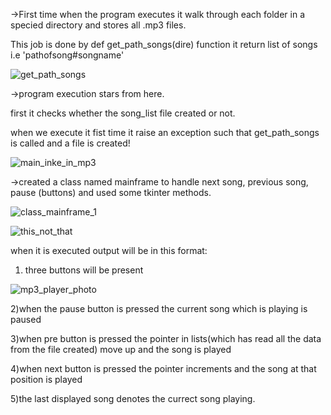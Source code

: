 ->First time when the program executes it walk through each folder in a specied directory and stores all .mp3 files.

This job is done by def get_path_songs(dire) function it return list of songs i.e 'pathofsong#songname'

![get_path_songs](https://user-images.githubusercontent.com/26970266/37051818-8b0b840a-219d-11e8-891d-4a7b49d0fd32.png)

->program execution stars from here.

first it checks whether the song_list file created or not.

when we execute it fist time it raise an exception such that get_path_songs is called and a file is created!

![main_inke_in_mp3](https://user-images.githubusercontent.com/26970266/37052207-a1619978-219e-11e8-9bcd-f6654cf273b8.png)

->created a class named mainframe to handle next song, previous song, pause (buttons) and used some tkinter methods.

![class_mainframe_1](https://user-images.githubusercontent.com/26970266/37052627-e2b07c54-219f-11e8-979d-e0f8df5f997d.png)

![this_not_that](https://user-images.githubusercontent.com/26970266/37052728-1fb4bdd6-21a0-11e8-9d94-dd9f77af1954.png)


when it is executed output will be in this format:
1) three buttons will be present 

![mp3_player_photo](https://user-images.githubusercontent.com/26970266/37053027-1587ba92-21a1-11e8-99aa-07897f506ad4.png)

2)when the pause button is pressed the current song which is playing is paused

3)when pre button is pressed the pointer in lists(which has read all the data from the file created) move up and the song is played

4)when next button is pressed the pointer increments and the song at that position is played

5)the last displayed song denotes the currect song playing.

